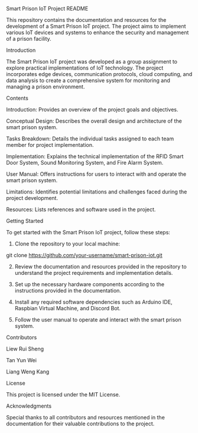 Smart Prison IoT Project README

This repository contains the documentation and resources for the development of a Smart Prison IoT project. The project aims to implement various IoT devices and systems to enhance the security and management of a prison facility.

Introduction

The Smart Prison IoT project was developed as a group assignment to explore practical implementations of IoT technology. The project incorporates edge devices, communication protocols, cloud computing, and data analysis to create a comprehensive system for monitoring and managing a prison environment.

Contents

Introduction: Provides an overview of the project goals and objectives.

Conceptual Design: Describes the overall design and architecture of the smart prison system.

Tasks Breakdown: Details the individual tasks assigned to each team member for project implementation.

Implementation: Explains the technical implementation of the RFID Smart Door System, Sound Monitoring System, and Fire Alarm System.

User Manual: Offers instructions for users to interact with and operate the smart prison system.

Limitations: Identifies potential limitations and challenges faced during the project development.

Resources: Lists references and software used in the project.

Getting Started

To get started with the Smart Prison IoT project, follow these steps:

1. Clone the repository to your local machine:

git clone https://github.com/your-username/smart-prison-iot.git

2. Review the documentation and resources provided in the repository to understand the project requirements and implementation details.

3. Set up the necessary hardware components according to the instructions provided in the documentation.

4. Install any required software dependencies such as Arduino IDE, Raspbian Virtual Machine, and Discord Bot.

5. Follow the user manual to operate and interact with the smart prison system.

Contributors

Liew Rui Sheng

Tan Yun Wei

Liang Weng Kang

License

This project is licensed under the MIT License.

Acknowledgments

Special thanks to all contributors and resources mentioned in the documentation for their valuable contributions to the project.
